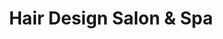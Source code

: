 ---
title: "Hair Design Salon & Spa"
url: /cheboygan/hair-design-salon-and-spa/
shop: hairdresser
---